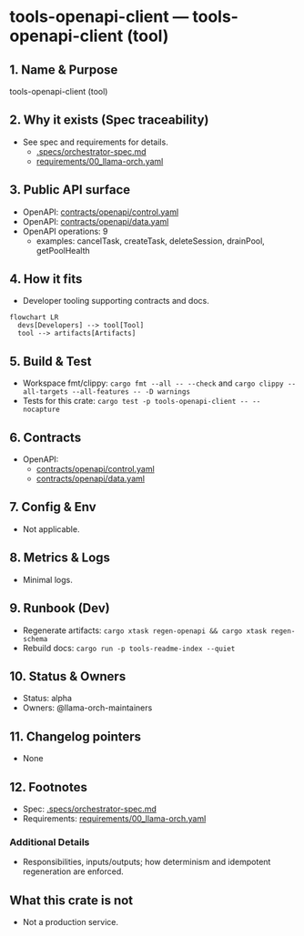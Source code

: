 # tools-openapi-client — tools-openapi-client (tool)

## 1. Name & Purpose

tools-openapi-client (tool)

## 2. Why it exists (Spec traceability)

- See spec and requirements for details.
  - [.specs/orchestrator-spec.md](../../.specs/orchestrator-spec.md)
  - [requirements/00_llama-orch.yaml](../../requirements/00_llama-orch.yaml)


## 3. Public API surface

- OpenAPI: [contracts/openapi/control.yaml](../../contracts/openapi/control.yaml)
- OpenAPI: [contracts/openapi/data.yaml](../../contracts/openapi/data.yaml)
- OpenAPI operations: 9
  - examples: cancelTask, createTask, deleteSession, drainPool, getPoolHealth


## 4. How it fits

- Developer tooling supporting contracts and docs.

```mermaid
flowchart LR
  devs[Developers] --> tool[Tool]
  tool --> artifacts[Artifacts]
```

## 5. Build & Test

- Workspace fmt/clippy: `cargo fmt --all -- --check` and `cargo clippy --all-targets --all-features
-- -D warnings`
- Tests for this crate: `cargo test -p tools-openapi-client -- --nocapture`


## 6. Contracts

- OpenAPI:
  - [contracts/openapi/control.yaml](../../contracts/openapi/control.yaml)
  - [contracts/openapi/data.yaml](../../contracts/openapi/data.yaml)


## 7. Config & Env

- Not applicable.

## 8. Metrics & Logs

- Minimal logs.

## 9. Runbook (Dev)

- Regenerate artifacts: `cargo xtask regen-openapi && cargo xtask regen-schema`
- Rebuild docs: `cargo run -p tools-readme-index --quiet`


## 10. Status & Owners

- Status: alpha
- Owners: @llama-orch-maintainers

## 11. Changelog pointers

- None

## 12. Footnotes

- Spec: [.specs/orchestrator-spec.md](../../.specs/orchestrator-spec.md)
- Requirements: [requirements/00_llama-orch.yaml](../../requirements/00_llama-orch.yaml)

### Additional Details
- Responsibilities, inputs/outputs; how determinism and idempotent regeneration are enforced.


## What this crate is not

- Not a production service.
